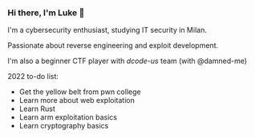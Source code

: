 ### Hi there, I'm Luke 👋

<!--
**LukeGix/LukeGix** is a ✨ _special_ ✨ repository because its `README.md` (this file) appears on your GitHub profile.

Here are some ideas to get you started:

- 🔭 I’m currently working on ...
- 🌱 I’m currently learning ...
- 👯 I’m looking to collaborate on ...
- 🤔 I’m looking for help with ...
- 💬 Ask me about ...
- 📫 How to reach me: ...
- 😄 Pronouns: ...
- ⚡ Fun fact: ...
-->

I'm a cybersecurity enthusiast, studying IT security in Milan.

Passionate about reverse engineering and exploit development.

I'm also a beginner CTF player with _dcode-us_ team (with @damned-me)

2022 to-do list:

- Get the yellow belt from pwn college
- Learn more about web exploitation
- Learn Rust
- Learn arm exploitation basics
- Learn cryptography basics
